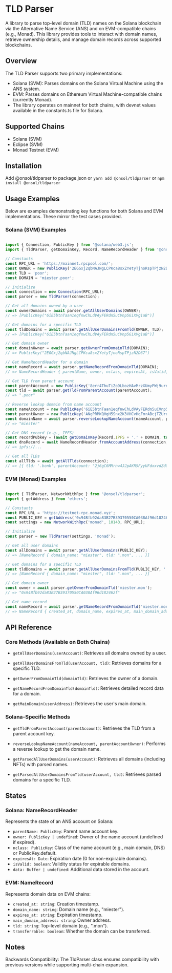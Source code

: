 # TLD Parser
A library to parse top-level domain (TLD) names on the Solana blockchain via the Alternative Name Service (ANS) and on EVM-compatible chains (e.g., Monad). This library provides tools to interact with domain names, retrieve ownership details, and manage domain records across supported blockchains.



## Overview
The TLD Parser supports two primary implementations:
* Solana (SVM): Parses domains on the Solana Virtual Machine using the ANS system.
* EVM: Parses domains on Ethereum Virtual Machine-compatible chains (currently Monad).
* The library operates on mainnet for both chains, with devnet values available in the constants.ts file for Solana.

## Supported Chains
* Solana (SVM)
* Eclipse (SVM)
* Monad Testnet (EVM)

## Installation
Add @onsol/tldparser to package.json or `yarn add @onsol/tldparser` or `npm install @onsol/tldparser`

## Usage Examples
Below are examples demonstrating key functions for both Solana and EVM implementations. These mirror the test cases provided.
### Solana (SVM) Examples
```javascript

import { Connection, PublicKey } from '@solana/web3.js';
import { TldParser, getDomainKey, Record, NameRecordHeader } from '@onsol/tldparser';

// Constants
const RPC_URL = 'https://mainnet.rpcpool.com/';
const OWNER = new PublicKey('2EGGxj2qbNAJNgLCPKca8sxZYetyTjnoRspTPjzN2D67');
const TLD = 'poor';
const DOMAIN = 'miester.poor';

// Initialize
const connection = new Connection(RPC_URL);
const parser = new TldParser(connection);

// Get all domains owned by a user
const ownerDomains = await parser.getAllUserDomains(OWNER);
// => [PublicKey("6iE5btnTaan1eqfnwChLdVAyFERdn5uCVnp5GiXVg1aB")]

// Get domains for a specific TLD
const tldDomains = await parser.getAllUserDomainsFromTld(OWNER, TLD);
// => [PublicKey("6iE5btnTaan1eqfnwChLdVAyFERdn5uCVnp5GiXVg1aB")]

// Get domain owner
const domainOwner = await parser.getOwnerFromDomainTld(DOMAIN);
// => PublicKey("2EGGxj2qbNAJNgLCPKca8sxZYetyTjnoRspTPjzN2D67")

// Get NameRecordHeader for a domain
const nameRecord = await parser.getNameRecordFromDomainTld(DOMAIN);
// => NameRecordHeader { parentName, owner, nclass, expiresAt, isValid, data }

// Get TLD from parent account
const parentAccount = new PublicKey('8err4ThuTiZo9LbozHAvMrzXUmyPWj9urnMo38vC6FdQ');
const tld = await parser.getTldFromParentAccount(parentAccount);
// => ".poor"

// Reverse lookup domain from name account
const nameAccount = new PublicKey('6iE5btnTaan1eqfnwChLdVAyFERdn5uCVnp5GiXVg1aB');
const parentOwner = new PublicKey('ANgPRMKQHgH5Snx2K3VHCvHqFmrABcjTZUrqZBzDCtfA');
const domainName = await parser.reverseLookupNameAccount(nameAccount, parentOwner);
// => "miester"

// Get DNS record (e.g., IPFS)
const recordPubkey = (await getDomainKey(Record.IPFS + '.' + DOMAIN, true)).pubkey;
const dnsRecord = await NameRecordHeader.fromAccountAddress(connection, recordPubkey);
// => ipfs://...

// Get all TLDs
const allTlds = await getAllTlds(connection);
// => [{ tld: '.bonk', parentAccount: "2j6gC6MMrnw4JJpAKR5FyyUFdxxvdZdG2sg4FrqfyWi5" }, ...]
```
### EVM (Monad) Examples
```javascript

import { TldParser, NetworkWithRpc } from '@onsol/tldparser';
import { getAddress } from 'ethers';

// Constants
const RPC_URL = 'https://testnet-rpc.monad.xyz';
const PUBLIC_KEY = getAddress('0x94Bfb92da83B27B39370550CA038Af96d182462f');
const settings = new NetworkWithRpc('monad', 10143, RPC_URL);

// Initialize
const parser = new TldParser(settings, 'monad');

// Get all user domains
const allDomains = await parser.getAllUserDomains(PUBLIC_KEY);
// => [NameRecord { domain_name: "miester", tld: ".mon", ... }]

// Get domains for a specific TLD
const tldDomains = await parser.getAllUserDomainsFromTld(PUBLIC_KEY, '.mon');
// => [NameRecord { domain_name: "miester", tld: ".mon", ... }]

// Get domain owner
const owner = await parser.getOwnerFromDomainTld('miester.mon');
// => "0x94Bfb92da83B27B39370550CA038Af96d182462f"

// Get name record
const nameRecord = await parser.getNameRecordFromDomainTld('miester.mon');
// => NameRecord { created_at, domain_name, expires_at, main_domain_address, tld, transferrable }
```

## API Reference
### Core Methods (Available on Both Chains)
* `getAllUserDomains(userAccount)`: Retrieves all domains owned by a user.

* `getAllUserDomainsFromTld(userAccount, tld)`: Retrieves domains for a specific TLD.

* `getOwnerFromDomainTld(domainTld)`: Retrieves the owner of a domain.

* `getNameRecordFromDomainTld(domainTld)`: Retrieves detailed record data for a domain.

* `getMainDomain(userAddress)`: Retrieves the user's main domain.

### Solana-Specific Methods
* `getTldFromParentAccount(parentAccount)`: Retrieves the TLD from a parent account key.

* `reverseLookupNameAccount(nameAccount, parentAccountOwner)`: Performs a reverse lookup to get the domain name.

* `getParsedAllUserDomains(userAccount)`: Retrieves all domains (including NFTs) with parsed names.

* `getParsedAllUserDomainsFromTld(userAccount, tld)`: Retrieves parsed domains for a specific TLD.

## States
### Solana: NameRecordHeader
Represents the state of an ANS account on Solana:
* `parentName: PublicKey`: Parent name account key.
* `owner: PublicKey | undefined`: Owner of the name account (undefined if expired).
* `nclass: PublicKey`: Class of the name account (e.g., main domain, DNS) or PublicKey.default.
* `expiresAt: Date`: Expiration date (0 for non-expirable domains).
* `isValid: boolean`: Validity status for expirable domains.
* `data: Buffer | undefined`: Additional data stored in the account.

### EVM: NameRecord
Represents domain data on EVM chains:
* `created_at: string`: Creation timestamp.
* `domain_name: string`: Domain name (e.g., "miester").
* `expires_at: string`: Expiration timestamp.
* `main_domain_address: string`: Owner address.
* `tld: string`: Top-level domain (e.g., ".mon").
* `transferrable: boolean`: Whether the domain can be transferred.

## Notes
Backwards Compatibility: The TldParser class ensures compatibility with previous versions while supporting multi-chain expansion.
